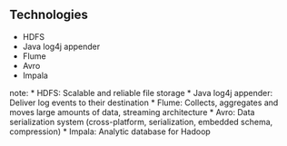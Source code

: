 ##  Technologies

<ul>
    <li class="fragment fade-in">
        HDFS
    </li>
    <li class="fragment fade-in">
        Java log4j appender
    </li>
    <li class="fragment fade-in">
        Flume
    </li>
    <li class="fragment fade-in">
        Avro
    </li>
    <li class="fragment fade-in">
        Impala
    </li>
</ul>

note:
    * HDFS: Scalable and reliable file storage
    * Java log4j appender: Deliver log events to their destination
    * Flume: Collects, aggregates and moves large amounts of data, streaming architecture
    * Avro: Data serialization system (cross-platform, serialization, embedded schema, compression)
    * Impala: Analytic database for Hadoop
